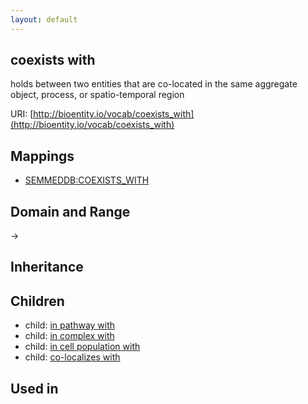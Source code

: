 ```yaml
---
layout: default
---
```


## coexists with


holds between two entities that are co-located in the same aggregate object, process, or spatio-temporal region

URI: [http://bioentity.io/vocab/coexists_with](http://bioentity.io/vocab/coexists_with)
## Mappings

 * [SEMMEDDB:COEXISTS_WITH](http://purl.obolibrary.org/obo/SEMMEDDB_COEXISTS_WITH)

## Domain and Range

 -> 

## Inheritance


## Children

 *  child: [in pathway with](in_pathway_with.html)
 *  child: [in complex with](in_complex_with.html)
 *  child: [in cell population with](in_cell_population_with.html)
 *  child: [co-localizes with](co-localizes_with.html)

## Used in

